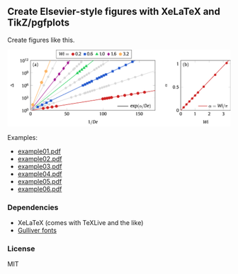 ## Create Elsevier-style figures with XeLaTeX and TikZ/pgfplots

Create figures like this.

![alt](example.png)

Examples:
* [example01.pdf](example01.pdf)
* [example02.pdf](example02.pdf)
* [example03.pdf](example03.pdf)
* [example04.pdf](example04.pdf)
* [example05.pdf](example05.pdf)
* [example06.pdf](example06.pdf)

### Dependencies

* XeLaTeX (comes with TeXLive and the like)
* [Gulliver fonts](https://www.google.com/search?q=gulliver+font+download)

### License

MIT
